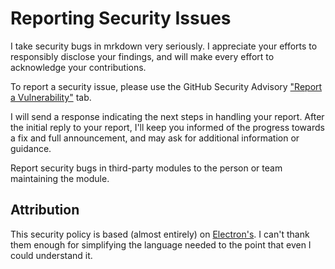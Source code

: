# Reporting Security Issues

I take security bugs in mrkdown very seriously. I appreciate your efforts to
responsibly disclose your findings, and will make every effort to acknowledge
your contributions.

To report a security issue, please use the GitHub Security Advisory
["Report a Vulnerability"](https://github.com/tweakdeveloper/mrkdown/security/advisories/new)
tab.

I will send a response indicating the next steps in handling your report. After
the initial reply to your report, I'll keep you informed of the progress
towards a fix and full announcement, and may ask for additional information or
guidance.

Report security bugs in third-party modules to the person or team maintaining
the module.

## Attribution

This security policy is based (almost entirely) on
[Electron's](https://github.com/electron/electron/blob/main/SECURITY.md). I
can't thank them enough for simplifying the language needed to the point that
even I could understand it.
